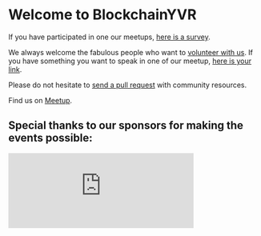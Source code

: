 # Welcome to BlockchainYVR

If you have participated in one our meetups, [here is a survey](https://goo.gl/forms/n4iHN9nChGOXwQut1).

We always welcome the fabulous people who want to [volunteer with us](https://goo.gl/forms/wHxCycLPVSORxqTC2). If you have something you want to speak in one of our meetup, [here is your link](https://goo.gl/forms/LPNXsZJnJdwiRuDu2).

Please do not hesitate to [send a pull request](https://github.com/Finhaven/blockchainYVR) with community resources.

Find us on [Meetup](https://www.meetup.com/Vancouver-Blockchain-Product-Developers-Group/).

## Special thanks to our sponsors for making the events possible:

<iframe src="https://docs.google.com/presentation/d/e/2PACX-1vReFJq8FMWCDO5TnOIWyayHfuftkTnHOC0OMPv7W8h8ypKfe0-ULw4A6RDFD95z5mGYGUsduWMUKmY0/embed?start=true&loop=true&delayms=3000&rm=minimal" frameborder="0" width="370" height="150" allowfullscreen="true" mozallowfullscreen="true" webkitallowfullscreen="true"></iframe>
